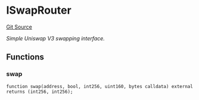 # ISwapRouter
[Git Source](https://github.com/NaniDAO/accounts/blob/633a53011abcd7918cc74b4d98c9ea83062f3c59/src/paymasters/NEETH.sol)

*Simple Uniswap V3 swapping interface.*


## Functions
### swap


```solidity
function swap(address, bool, int256, uint160, bytes calldata) external returns (int256, int256);
```

